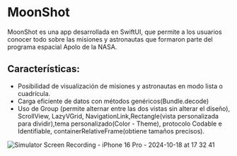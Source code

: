 # MoonShot
MoonShot es una app desarrollada en SwiftUI, que permite a los usuarios conocer todo sobre las misiones y astronautas que formaron parte del programa espacial Apolo de la NASA.

## Características:
- Posibilidad de visualización de misiones y astronautas en modo lista o cuadrícula.
- Carga eficiente de datos con métodos  genéricos(Bundle.decode)
- Uso de Group (permite alternar entre las dos vistas sin alterar el diseño), ScrollView, LazyVGrid, NavigationLink,Rectangle(vista personalizada para dividir),tema personalizado(Color - Theme), protocolo Codable e Identifiable, containerRelativeFrame(obtiene tamaños precisos).
  
![Simulator Screen Recording - iPhone 16 Pro - 2024-10-18 at 17 32 41](https://github.com/user-attachments/assets/4388b51a-6551-4e91-9c8f-1363aabd21e0)
